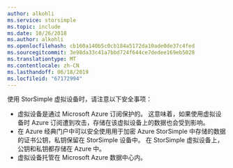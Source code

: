```yaml
---
author: alkohli
ms.service: storsimple
ms.topic: include
ms.date: 10/26/2018
ms.author: alkohli
ms.openlocfilehash: cb160a140b5c0cb184a5172da10ade0de37c4fed
ms.sourcegitcommit: 3e98da33c41a7bbd724f644ce7dedee169eb5028
ms.translationtype: MT
ms.contentlocale: zh-CN
ms.lasthandoff: 06/18/2019
ms.locfileid: "67172994"
---
```

<!--v-sharos 10/13/2105 virtual device security-->

使用 StorSimple 虚拟设备时，请注意以下安全事项：

* 虚拟设备是通过 Microsoft Azure 订阅保护的。 这意味着，如果使用虚拟设备时 Azure 订阅遭到攻击，存储在该虚拟设备上的数据也会受到影响。
* 在 Azure 经典门户中可以安全使用用于加密 Azure StorSimple 中存储的数据的证书公钥，私钥保留在 StorSimple 设备中。 在 StorSimple 虚拟设备上，公钥和私钥都存储在 Azure 中。
* 虚拟设备托管在 Microsoft Azure 数据中心内。

